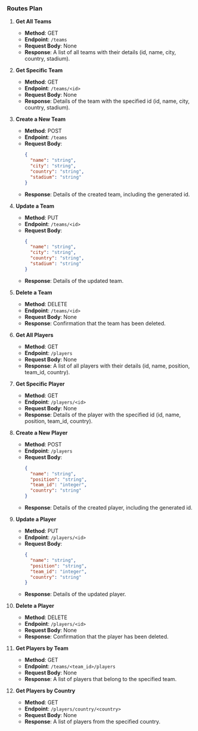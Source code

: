 ### Routes Plan

1. **Get All Teams**
   - **Method**: GET
   - **Endpoint**: `/teams`
   - **Request Body**: None
   - **Response**: A list of all teams with their details (id, name, city, country, stadium).

2. **Get Specific Team**
   - **Method**: GET
   - **Endpoint**: `/teams/<id>`
   - **Request Body**: None
   - **Response**: Details of the team with the specified id (id, name, city, country, stadium).

3. **Create a New Team**
   - **Method**: POST
   - **Endpoint**: `/teams`
   - **Request Body**: 
     ```json
     {
       "name": "string",
       "city": "string",
       "country": "string",
       "stadium": "string"
     }
     ```
   - **Response**: Details of the created team, including the generated id.

4. **Update a Team**
   - **Method**: PUT
   - **Endpoint**: `/teams/<id>`
   - **Request Body**: 
     ```json
     {
       "name": "string",
       "city": "string",
       "country": "string",
       "stadium": "string"
     }
     ```
   - **Response**: Details of the updated team.

5. **Delete a Team**
   - **Method**: DELETE
   - **Endpoint**: `/teams/<id>`
   - **Request Body**: None
   - **Response**: Confirmation that the team has been deleted.

6. **Get All Players**
   - **Method**: GET
   - **Endpoint**: `/players`
   - **Request Body**: None
   - **Response**: A list of all players with their details (id, name, position, team_id, country).

7. **Get Specific Player**
   - **Method**: GET
   - **Endpoint**: `/players/<id>`
   - **Request Body**: None
   - **Response**: Details of the player with the specified id (id, name, position, team_id, country).

8. **Create a New Player**
   - **Method**: POST
   - **Endpoint**: `/players`
   - **Request Body**: 
     ```json
     {
       "name": "string",
       "position": "string",
       "team_id": "integer",
       "country": "string"
     }
     ```
   - **Response**: Details of the created player, including the generated id.

9. **Update a Player**
   - **Method**: PUT
   - **Endpoint**: `/players/<id>`
   - **Request Body**: 
     ```json
     {
       "name": "string",
       "position": "string",
       "team_id": "integer",
       "country": "string"
     }
     ```
   - **Response**: Details of the updated player.

10. **Delete a Player**
    - **Method**: DELETE
    - **Endpoint**: `/players/<id>`
    - **Request Body**: None
    - **Response**: Confirmation that the player has been deleted.

11. **Get Players by Team**
    - **Method**: GET
    - **Endpoint**: `/teams/<team_id>/players`
    - **Request Body**: None
    - **Response**: A list of players that belong to the specified team.

12. **Get Players by Country**
    - **Method**: GET
    - **Endpoint**: `/players/country/<country>`
    - **Request Body**: None
    - **Response**: A list of players from the specified country.